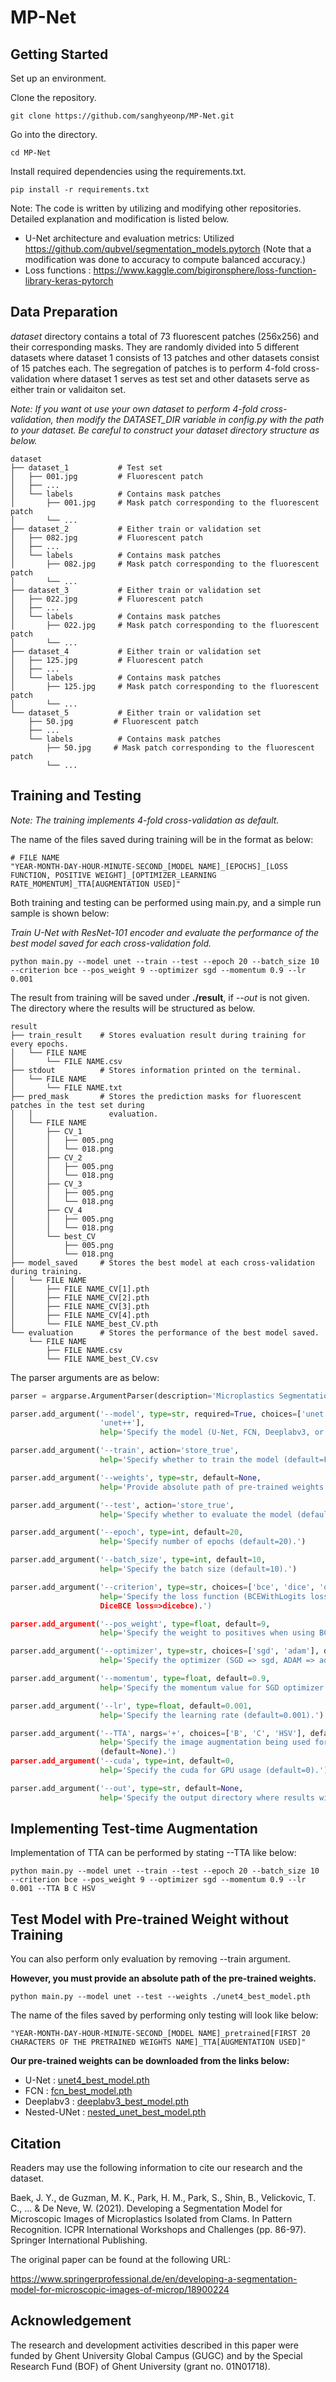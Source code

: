 # MP-Net

## Getting Started
Set up an environment.

Clone the repository.
```shell
git clone https://github.com/sanghyeonp/MP-Net.git
```

Go into the directory.
```shell
cd MP-Net
```

Install required dependencies using the requirements.txt.
```shell
pip install -r requirements.txt
```

Note: The code is written by utilizing and modifying other repositories. Detailed explanation and modification is listed below.

* U-Net architecture and evaluation metrics: Utilized https://github.com/qubvel/segmentation_models.pytorch (Note that a modification was done to accuracy to compute balanced accuracy.)
* Loss functions : https://www.kaggle.com/bigironsphere/loss-function-library-keras-pytorch


## Data Preparation
*dataset* directory contains a total of 73 fluorescent patches (256x256) and their corresponding masks. They are randomly divided into 5 different datasets where dataset 1 consists of 13 patches and other datasets consist of 15 patches each. The segregation of patches is to perform 4-fold cross-validation where dataset 1 serves as test set and other datasets serve as either train or validaiton set.

*Note: If you want ot use your own dataset to perform 4-fold cross-validation, then modify the DATASET_DIR variable in config.py with the path to your dataset. Be careful to construct your dataset directory structure as below.*

```tree
dataset
├── dataset_1           # Test set
│   ├── 001.jpg         # Fluorescent patch
│   ├── ...
│   └── labels          # Contains mask patches
│       ├── 001.jpg     # Mask patch corresponding to the fluorescent patch
│       └── ...
├── dataset_2           # Either train or validation set
│   ├── 082.jpg         # Fluorescent patch
│   ├── ...
│   └── labels          # Contains mask patches
│       ├── 082.jpg     # Mask patch corresponding to the fluorescent patch
│       └── ...
├── dataset_3           # Either train or validation set
│   ├── 022.jpg         # Fluorescent patch
│   ├── ...
│   └── labels          # Contains mask patches
│       ├── 022.jpg     # Mask patch corresponding to the fluorescent patch
│       └── ...
├── dataset_4           # Either train or validation set
│   ├── 125.jpg         # Fluorescent patch
│   ├── ...
│   └── labels          # Contains mask patches
│       ├── 125.jpg     # Mask patch corresponding to the fluorescent patch
│       └── ...
└── dataset_5           # Either train or validation set
    ├── 50.jpg         # Fluorescent patch
    ├── ...
    └── labels          # Contains mask patches
        ├── 50.jpg     # Mask patch corresponding to the fluorescent patch
        └── ...

```

## Training and Testing

*Note: The training implements 4-fold cross-validation as default.*

The name of the files saved during training will be in the format as below: 

```
# FILE NAME
"YEAR-MONTH-DAY-HOUR-MINUTE-SECOND_[MODEL NAME]_[EPOCHS]_[LOSS FUNCTION, POSITIVE WEIGHT]_[OPTIMIZER_LEARNING RATE_MOMENTUM]_TTA[AUGMENTATION USED]"
```

Both training and testing can be performed using main.py, and a simple run sample is shown below:

*Train U-Net with ResNet-101 encoder and evaluate the performance of the best model saved for each cross-validation fold.*


```shell 
python main.py --model unet --train --test --epoch 20 --batch_size 10 --criterion bce --pos_weight 9 --optimizer sgd --momentum 0.9 --lr 0.001
```

The result from training will be saved under **./result**, if *--out* is not given.\
The directory where the results will be structured as below.

```tree
result
├── train_result    # Stores evaluation result during training for every epochs.
│   └── FILE NAME
│       └── FILE NAME.csv
├── stdout          # Stores information printed on the terminal.
│   └── FILE NAME
│       └── FILE NAME.txt
├── pred_mask       # Stores the prediction masks for fluorescent patches in the test set during 
│   │                 evaluation.
│   └── FILE NAME
│       ├── CV_1
│       │   ├── 005.png
│       │   └── 018.png
│       ├── CV_2
│       │   ├── 005.png
│       │   └── 018.png
│       ├── CV_3
│       │   ├── 005.png
│       │   └── 018.png
│       ├── CV_4
│       │   ├── 005.png
│       │   └── 018.png
│       └── best_CV
│           ├── 005.png
│           └── 018.png
├── model_saved     # Stores the best model at each cross-validation during training.
│   └── FILE NAME
│       ├── FILE NAME_CV[1].pth
│       ├── FILE NAME_CV[2].pth
│       ├── FILE NAME_CV[3].pth
│       ├── FILE NAME_CV[4].pth
│       └── FILE NAME_best_CV.pth
└── evaluation      # Stores the performance of the best model saved.
    └── FILE NAME
        ├── FILE NAME.csv
        └── FILE NAME_best_CV.csv

```

The parser arguments are as below:

```python
parser = argparse.ArgumentParser(description='Microplastics Segmentation')

parser.add_argument('--model', type=str, required=True, choices=['unet', 'fcn', 'deeplabv3',    
                    'unet++'], 
                    help='Specify the model (U-Net, FCN, Deeplabv3, or U-Net++).')

parser.add_argument('--train', action='store_true',
                    help='Specify whether to train the model (default=False).')

parser.add_argument('--weights', type=str, default=None,
                    help='Provide absolute path of pre-trained weights (default=None).')

parser.add_argument('--test', action='store_true',
                    help='Specify whether to evaluate the model (default=False).')

parser.add_argument('--epoch', type=int, default=20,
                    help='Specify number of epochs (default=20).')

parser.add_argument('--batch_size', type=int, default=10,
                    help='Specify the batch size (default=10).')

parser.add_argument('--criterion', type=str, choices=['bce', 'dice', 'dicebce'], default='dice', 
                    help='Specify the loss function (BCEWithLogits loss => bce, SoftDice loss => dice,
                    DiceBCE loss=>dicebce).')

parser.add_argument('--pos_weight', type=float, default=9, 
                    help='Specify the weight to positives when using BCEWithLogits loss. (default=9)')

parser.add_argument('--optimizer', type=str, choices=['sgd', 'adam'], default='sgd', 
                    help='Specify the optimizer (SGD => sgd, ADAM => adam).')

parser.add_argument('--momentum', type=float, default=0.9,
                    help='Specify the momentum value for SGD optimizer (default=0.9).')

parser.add_argument('--lr', type=float, default=0.001,
                    help='Specify the learning rate (default=0.001).')

parser.add_argument('--TTA', nargs='+', choices=['B', 'C', 'HSV'], default=None,
                    help='Specify the image augmentation being used for test-time augmentation 
                    (default=None).')
parser.add_argument('--cuda', type=int, default=0,
					help='Specify the cuda for GPU usage (default=0).')

parser.add_argument('--out', type=str, default=None,
                    help='Specify the output directory where results will be saved (default=None).')
```


## Implementing Test-time Augmentation

Implementation of TTA can be performed by stating --TTA like below:

```shell
python main.py --model unet --train --test --epoch 20 --batch_size 10 --criterion bce --pos_weight 9 --optimizer sgd --momentum 0.9 --lr 0.001 --TTA B C HSV
```

## Test Model with Pre-trained Weight without Training

You can also perform only evaluation by removing --train argument. 

**However, you must provide an absolute path of the pre-trained weights.**

```shell
python main.py --model unet --test --weights ./unet4_best_model.pth
```

The name of the files saved by performing only testing will look like below: 

```
"YEAR-MONTH-DAY-HOUR-MINUTE-SECOND_[MODEL NAME]_pretrained[FIRST 20 CHARACTERS OF THE PRETRAINED WEIGHTS NAME]_TTA[AUGMENTATION USED]"
```

**Our pre-trained weights can be downloaded from the links below:**

* U-Net : [unet4_best_model.pth](https://drive.google.com/file/d/1wG1WYUtJ49oS0JYVET-33aYvShEKotjf/view?usp=sharing)
* FCN : [fcn_best_model.pth](https://drive.google.com/file/d/1SFhc1G6H0rXEkOXz7q3GM5HBizfr961T/view?usp=sharing)
* Deeplabv3 : [deeplabv3_best_model.pth](https://drive.google.com/file/d/1fbCICTgLOc57z5ETe4Fc6slEBZT9VbiY/view?usp=sharing)
* Nested-UNet : [nested_unet_best_model.pth](https://drive.google.com/file/d/1rTBOZLbK81agYtYVl0WV5Nf2qo6oGFQS/view?usp=sharing)


## Citation
Readers may use the following information to cite our research and the dataset.

Baek, J. Y., de Guzman, M. K., Park, H. M., Park, S., Shin, B., Velickovic, T. C., ... & De Neve, W. (2021). Developing a Segmentation Model for Microscopic Images of Microplastics Isolated from Clams. In Pattern Recognition. ICPR International Workshops and Challenges (pp. 86-97). Springer International Publishing.

The original paper can be found at the following URL:

https://www.springerprofessional.de/en/developing-a-segmentation-model-for-microscopic-images-of-microp/18900224


## Acknowledgement
The research and development activities described in this paper were funded by Ghent University Global Campus (GUGC) and by the Special Research Fund (BOF) of Ghent University (grant no. 01N01718).
